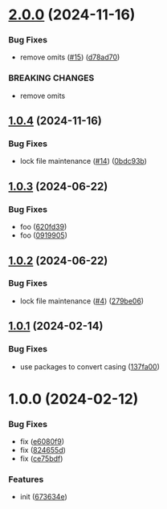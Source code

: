 # [2.0.0](https://github.com/dword-design/mysql/compare/v1.0.4...v2.0.0) (2024-11-16)


### Bug Fixes

* remove omits ([#15](https://github.com/dword-design/mysql/issues/15)) ([d78ad70](https://github.com/dword-design/mysql/commit/d78ad70458591443b99482db874e53236b828211))


### BREAKING CHANGES

* remove omits

## [1.0.4](https://github.com/dword-design/mysql/compare/v1.0.3...v1.0.4) (2024-11-16)


### Bug Fixes

* lock file maintenance ([#14](https://github.com/dword-design/mysql/issues/14)) ([0bdc93b](https://github.com/dword-design/mysql/commit/0bdc93b0d86ed15e04e50d0e8d96d4883f59b1e6))

## [1.0.3](https://github.com/dword-design/mysql/compare/v1.0.2...v1.0.3) (2024-06-22)


### Bug Fixes

* foo ([620fd39](https://github.com/dword-design/mysql/commit/620fd39f4c6eba1d45c2cf294d187205a4a1aa2c))
* foo ([0919905](https://github.com/dword-design/mysql/commit/091990598358299bb92cb3d729f08b34fd7df56f))

## [1.0.2](https://github.com/dword-design/mysql/compare/v1.0.1...v1.0.2) (2024-06-22)


### Bug Fixes

* lock file maintenance ([#4](https://github.com/dword-design/mysql/issues/4)) ([279be06](https://github.com/dword-design/mysql/commit/279be067d5bb7d0b710e8faf434839c28c630b07))

## [1.0.1](https://github.com/dword-design/mysql/compare/v1.0.0...v1.0.1) (2024-02-14)


### Bug Fixes

* use packages to convert casing ([137fa00](https://github.com/dword-design/mysql/commit/137fa006ce41395caf5aeadc2d23907547aab07c))

# 1.0.0 (2024-02-12)


### Bug Fixes

* fix ([e6080f9](https://github.com/dword-design/mysql/commit/e6080f9466ad30e06e9c3cfea63ebd9a5c5a7e2a))
* fix ([824655d](https://github.com/dword-design/mysql/commit/824655dcd73875e7fab6aad177a4a36b6393d78f))
* fix ([ce75bdf](https://github.com/dword-design/mysql/commit/ce75bdf59a29b3b44ad87a114476c9c5f255ac3e))


### Features

* init ([673634e](https://github.com/dword-design/mysql/commit/673634e069078e7dba0dc235b8dddedf9ab251cd))

